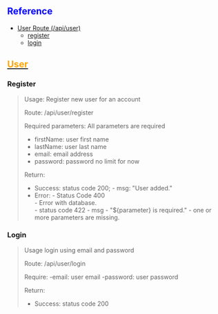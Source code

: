 

## <span style="color:blue">Reference</span>


- [User Route (/api/user)](#uuseru)
	- [register](#register)
	- [login](#login)
## <u><span style="color:orange">User</span></u>
### Register
> Usage: Register new user for an account
>
> Route: /api/user/register
>
> Required parameters: All parameters are required
>	- firstName: user first name
>	- lastName: user last name 
> - email: email address
> - password: password no limit for now
> 
> Return: 
> - Success: status code 200;
>		- msg: "User added."
> - Error: 
>		- Status Code 400	
>			- Error with database.	
>		- status code 422
>			- msg - "${parameter} is required."
>				- one or more parameters are missing.
>	 
### Login 
> Usage login using email and password
>
> Route: /api/user/login
>
> Require: 
>	 -email: user email
>	 -password: user password
> 
> Return:
> - Success: status code 200
